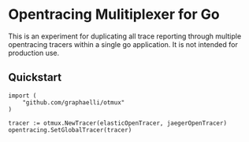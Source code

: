 # Opentracing Mulitiplexer for Go

This is an experiment for duplicating all trace reporting through multiple opentracing tracers within a single go application.
It is not intended for production use.

## Quickstart

```
import (
	"github.com/graphaelli/otmux"
)

tracer := otmux.NewTracer(elasticOpenTracer, jaegerOpenTracer)
opentracing.SetGlobalTracer(tracer)
```
